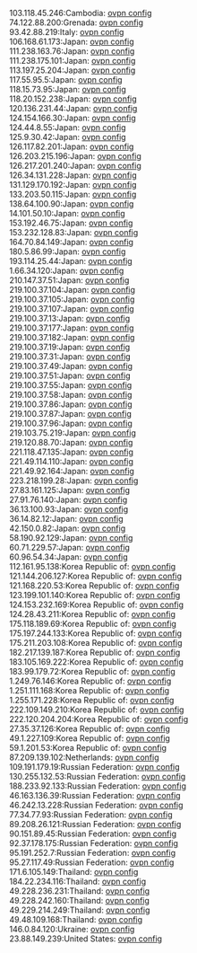 103.118.45.246:Cambodia: [ovpn config](vpn/103_118_45_246.ovpn)  
74.122.88.200:Grenada: [ovpn config](vpn/74_122_88_200.ovpn)  
93.42.88.219:Italy: [ovpn config](vpn/93_42_88_219.ovpn)  
106.168.61.173:Japan: [ovpn config](vpn/106_168_61_173.ovpn)  
111.238.163.76:Japan: [ovpn config](vpn/111_238_163_76.ovpn)  
111.238.175.101:Japan: [ovpn config](vpn/111_238_175_101.ovpn)  
113.197.25.204:Japan: [ovpn config](vpn/113_197_25_204.ovpn)  
117.55.95.5:Japan: [ovpn config](vpn/117_55_95_5.ovpn)  
118.15.73.95:Japan: [ovpn config](vpn/118_15_73_95.ovpn)  
118.20.152.238:Japan: [ovpn config](vpn/118_20_152_238.ovpn)  
120.136.231.44:Japan: [ovpn config](vpn/120_136_231_44.ovpn)  
124.154.166.30:Japan: [ovpn config](vpn/124_154_166_30.ovpn)  
124.44.8.55:Japan: [ovpn config](vpn/124_44_8_55.ovpn)  
125.9.30.42:Japan: [ovpn config](vpn/125_9_30_42.ovpn)  
126.117.82.201:Japan: [ovpn config](vpn/126_117_82_201.ovpn)  
126.203.215.196:Japan: [ovpn config](vpn/126_203_215_196.ovpn)  
126.217.201.240:Japan: [ovpn config](vpn/126_217_201_240.ovpn)  
126.34.131.228:Japan: [ovpn config](vpn/126_34_131_228.ovpn)  
131.129.170.192:Japan: [ovpn config](vpn/131_129_170_192.ovpn)  
133.203.50.115:Japan: [ovpn config](vpn/133_203_50_115.ovpn)  
138.64.100.90:Japan: [ovpn config](vpn/138_64_100_90.ovpn)  
14.101.50.10:Japan: [ovpn config](vpn/14_101_50_10.ovpn)  
153.192.46.75:Japan: [ovpn config](vpn/153_192_46_75.ovpn)  
153.232.128.83:Japan: [ovpn config](vpn/153_232_128_83.ovpn)  
164.70.84.149:Japan: [ovpn config](vpn/164_70_84_149.ovpn)  
180.5.86.99:Japan: [ovpn config](vpn/180_5_86_99.ovpn)  
193.114.25.44:Japan: [ovpn config](vpn/193_114_25_44.ovpn)  
1.66.34.120:Japan: [ovpn config](vpn/1_66_34_120.ovpn)  
210.147.37.51:Japan: [ovpn config](vpn/210_147_37_51.ovpn)  
219.100.37.104:Japan: [ovpn config](vpn/219_100_37_104.ovpn)  
219.100.37.105:Japan: [ovpn config](vpn/219_100_37_105.ovpn)  
219.100.37.107:Japan: [ovpn config](vpn/219_100_37_107.ovpn)  
219.100.37.13:Japan: [ovpn config](vpn/219_100_37_13.ovpn)  
219.100.37.177:Japan: [ovpn config](vpn/219_100_37_177.ovpn)  
219.100.37.182:Japan: [ovpn config](vpn/219_100_37_182.ovpn)  
219.100.37.19:Japan: [ovpn config](vpn/219_100_37_19.ovpn)  
219.100.37.31:Japan: [ovpn config](vpn/219_100_37_31.ovpn)  
219.100.37.49:Japan: [ovpn config](vpn/219_100_37_49.ovpn)  
219.100.37.51:Japan: [ovpn config](vpn/219_100_37_51.ovpn)  
219.100.37.55:Japan: [ovpn config](vpn/219_100_37_55.ovpn)  
219.100.37.58:Japan: [ovpn config](vpn/219_100_37_58.ovpn)  
219.100.37.86:Japan: [ovpn config](vpn/219_100_37_86.ovpn)  
219.100.37.87:Japan: [ovpn config](vpn/219_100_37_87.ovpn)  
219.100.37.96:Japan: [ovpn config](vpn/219_100_37_96.ovpn)  
219.103.75.219:Japan: [ovpn config](vpn/219_103_75_219.ovpn)  
219.120.88.70:Japan: [ovpn config](vpn/219_120_88_70.ovpn)  
221.118.47.135:Japan: [ovpn config](vpn/221_118_47_135.ovpn)  
221.49.114.110:Japan: [ovpn config](vpn/221_49_114_110.ovpn)  
221.49.92.164:Japan: [ovpn config](vpn/221_49_92_164.ovpn)  
223.218.199.28:Japan: [ovpn config](vpn/223_218_199_28.ovpn)  
27.83.161.125:Japan: [ovpn config](vpn/27_83_161_125.ovpn)  
27.91.76.140:Japan: [ovpn config](vpn/27_91_76_140.ovpn)  
36.13.100.93:Japan: [ovpn config](vpn/36_13_100_93.ovpn)  
36.14.82.12:Japan: [ovpn config](vpn/36_14_82_12.ovpn)  
42.150.0.82:Japan: [ovpn config](vpn/42_150_0_82.ovpn)  
58.190.92.129:Japan: [ovpn config](vpn/58_190_92_129.ovpn)  
60.71.229.57:Japan: [ovpn config](vpn/60_71_229_57.ovpn)  
60.96.54.34:Japan: [ovpn config](vpn/60_96_54_34.ovpn)  
112.161.95.138:Korea Republic of: [ovpn config](vpn/112_161_95_138.ovpn)  
121.144.206.127:Korea Republic of: [ovpn config](vpn/121_144_206_127.ovpn)  
121.168.220.53:Korea Republic of: [ovpn config](vpn/121_168_220_53.ovpn)  
123.199.101.140:Korea Republic of: [ovpn config](vpn/123_199_101_140.ovpn)  
124.153.232.169:Korea Republic of: [ovpn config](vpn/124_153_232_169.ovpn)  
124.28.43.211:Korea Republic of: [ovpn config](vpn/124_28_43_211.ovpn)  
175.118.189.69:Korea Republic of: [ovpn config](vpn/175_118_189_69.ovpn)  
175.197.244.133:Korea Republic of: [ovpn config](vpn/175_197_244_133.ovpn)  
175.211.203.108:Korea Republic of: [ovpn config](vpn/175_211_203_108.ovpn)  
182.217.139.187:Korea Republic of: [ovpn config](vpn/182_217_139_187.ovpn)  
183.105.169.222:Korea Republic of: [ovpn config](vpn/183_105_169_222.ovpn)  
183.99.179.72:Korea Republic of: [ovpn config](vpn/183_99_179_72.ovpn)  
1.249.76.146:Korea Republic of: [ovpn config](vpn/1_249_76_146.ovpn)  
1.251.111.168:Korea Republic of: [ovpn config](vpn/1_251_111_168.ovpn)  
1.255.171.228:Korea Republic of: [ovpn config](vpn/1_255_171_228.ovpn)  
222.109.149.210:Korea Republic of: [ovpn config](vpn/222_109_149_210.ovpn)  
222.120.204.204:Korea Republic of: [ovpn config](vpn/222_120_204_204.ovpn)  
27.35.37.126:Korea Republic of: [ovpn config](vpn/27_35_37_126.ovpn)  
49.1.227.109:Korea Republic of: [ovpn config](vpn/49_1_227_109.ovpn)  
59.1.201.53:Korea Republic of: [ovpn config](vpn/59_1_201_53.ovpn)  
87.209.139.102:Netherlands: [ovpn config](vpn/87_209_139_102.ovpn)  
109.191.179.19:Russian Federation: [ovpn config](vpn/109_191_179_19.ovpn)  
130.255.132.53:Russian Federation: [ovpn config](vpn/130_255_132_53.ovpn)  
188.233.92.133:Russian Federation: [ovpn config](vpn/188_233_92_133.ovpn)  
46.163.136.39:Russian Federation: [ovpn config](vpn/46_163_136_39.ovpn)  
46.242.13.228:Russian Federation: [ovpn config](vpn/46_242_13_228.ovpn)  
77.34.77.93:Russian Federation: [ovpn config](vpn/77_34_77_93.ovpn)  
89.208.26.121:Russian Federation: [ovpn config](vpn/89_208_26_121.ovpn)  
90.151.89.45:Russian Federation: [ovpn config](vpn/90_151_89_45.ovpn)  
92.37.178.175:Russian Federation: [ovpn config](vpn/92_37_178_175.ovpn)  
95.191.252.7:Russian Federation: [ovpn config](vpn/95_191_252_7.ovpn)  
95.27.117.49:Russian Federation: [ovpn config](vpn/95_27_117_49.ovpn)  
171.6.105.149:Thailand: [ovpn config](vpn/171_6_105_149.ovpn)  
184.22.234.116:Thailand: [ovpn config](vpn/184_22_234_116.ovpn)  
49.228.236.231:Thailand: [ovpn config](vpn/49_228_236_231.ovpn)  
49.228.242.160:Thailand: [ovpn config](vpn/49_228_242_160.ovpn)  
49.229.214.249:Thailand: [ovpn config](vpn/49_229_214_249.ovpn)  
49.48.109.168:Thailand: [ovpn config](vpn/49_48_109_168.ovpn)  
146.0.84.120:Ukraine: [ovpn config](vpn/146_0_84_120.ovpn)  
23.88.149.239:United States: [ovpn config](vpn/23_88_149_239.ovpn)  
